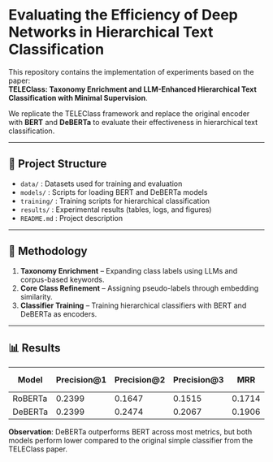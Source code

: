 # Evaluating the Efficiency of Deep Networks in Hierarchical Text Classification

This repository contains the implementation of experiments based on the paper:  
**TELEClass: Taxonomy Enrichment and LLM-Enhanced Hierarchical Text Classification with Minimal Supervision**.  

We replicate the TELEClass framework and replace the original encoder with **BERT** and **DeBERTa** to evaluate their effectiveness in hierarchical text classification.

---

## 📌 Project Structure
- `data/` : Datasets used for training and evaluation  
- `models/` : Scripts for loading BERT and DeBERTa models  
- `training/` : Training scripts for hierarchical classification  
- `results/` : Experimental results (tables, logs, and figures)  
- `README.md` : Project description  

---

## 🚀 Methodology
1. **Taxonomy Enrichment** – Expanding class labels using LLMs and corpus-based keywords.  
2. **Core Class Refinement** – Assigning pseudo-labels through embedding similarity.  
3. **Classifier Training** – Training hierarchical classifiers with BERT and DeBERTa as encoders.  

---

## 📊 Results

| Model   | Precision@1 | Precision@2 | Precision@3 | MRR    | Example F1 |
|---------|-------------|-------------|-------------|--------|------------|
| RoBERTa  | 0.2399      | 0.1647      | 0.1515      | 0.1714 | 0.1553     |
| DeBERTa | 0.2399      | 0.2474      | 0.2067      | 0.1906 | 0.2099     |


**Observation**: DeBERTa outperforms BERT across most metrics, but both models perform lower compared to the original simple classifier from the TELEClass paper.



